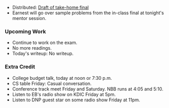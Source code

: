 * Distributed: [Draft of take-home final](../assignments/final-takehome.html)
* Earnest will go over sample problems from the in-class final at tonight's 
  mentor session.

### Upcoming Work

* Continue to work on the exam.
* No more readings.
* Today's writeup: No writeup.

### Extra Credit

* College budget talk, today at noon or 7:30 p.m.
* CS table Friday: Casual conversation.
* Conference track meet Friday and Saturday.  NBB runs at 4:05 and 5:10.
* Listen to EB's radio show on KDIC Friday at 5pm.
* Listen to DNP guest star on some radio show Friday at 11pm.  
